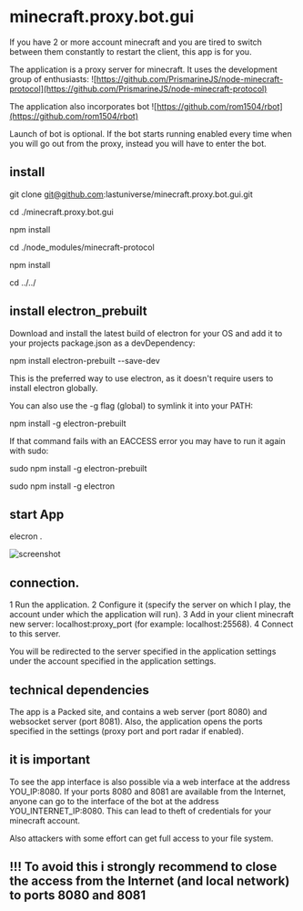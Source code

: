 # minecraft.proxy.bot.gui

If you have 2 or more account minecraft and you are tired to switch between them constantly to restart the client, this app is for you. 

The application is a proxy server for minecraft. It uses the development group of enthusiasts: ![https://github.com/PrismarineJS/node-minecraft-protocol](https://github.com/PrismarineJS/node-minecraft-protocol)

The application also incorporates bot ![https://github.com/rom1504/rbot](https://github.com/rom1504/rbot)

Launch of bot is optional. If the bot starts running enabled every time when you will go out from the proxy, instead you will have to enter the bot.


## install

git clone git@github.com:lastuniverse/minecraft.proxy.bot.gui.git

cd ./minecraft.proxy.bot.gui

npm install

cd ./node_modules/minecraft-protocol

npm install

cd ../../



## install electron_prebuilt

Download and install the latest build of electron for your OS and add it to your projects package.json as a devDependency:

npm install electron-prebuilt --save-dev

This is the preferred way to use electron, as it doesn't require users to install electron globally.

You can also use the -g flag (global) to symlink it into your PATH:

npm install -g electron-prebuilt

If that command fails with an EACCESS error you may have to run it again with sudo:

sudo npm install -g electron-prebuilt

sudo npm install -g electron


## start App

elecron .

![screenshot](https://img-fotki.yandex.ru/get/68946/196117532.1/0_13090b_c4fc4dbf_orig.png)


## connection. 

1 Run the application. 
2 Configure it (specify the server on which I play, the account under which the application will run). 
3 Add in your client minecraft new server: localhost:proxy_port (for example: localhost:25568). 
4 Connect to this server. 

You will be redirected to the server specified in the application settings under the account specified in the application settings.

## technical dependencies

The app is a Packed site, and contains a web server (port 8080) and websocket server (port 8081). Also, the application opens the ports specified in the settings (proxy port and port radar if enabled).

## it is important

To see the app interface is also possible via a web interface at the address YOU_IP:8080. If your ports 8080 and 8081 are available from the Internet, anyone can go to the interface of the bot at the address YOU_INTERNET_IP:8080. This can lead to theft of credentials for your minecraft account.

Also attackers with some effort can get full access to your file system. 

## !!! To avoid this i strongly recommend to close the access from the Internet (and local network) to ports 8080 and 8081
